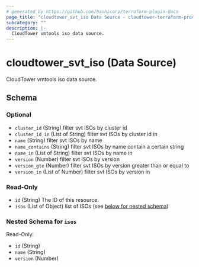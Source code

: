 ```yaml
---
# generated by https://github.com/hashicorp/terraform-plugin-docs
page_title: "cloudtower_svt_iso Data Source - cloudtower-terraform-provider"
subcategory: ""
description: |-
  CloudTower vmtools iso data source.
---
```


# cloudtower_svt_iso (Data Source)

CloudTower vmtools iso data source.



<!-- schema generated by tfplugindocs -->
## Schema

### Optional

- `cluster_id` (String) filter svt ISOs by cluster id
- `cluster_id_in` (List of String) filter svt ISOs by cluster id in
- `name` (String) filter svt ISOs by name
- `name_contains` (String) filter svt ISOs by name contain a certain string
- `name_in` (List of String) filter svt ISOs by name in
- `version` (Number) filter svt ISOs by version
- `version_gte` (Number) filter svt ISOs by version greater than or equal to
- `version_in` (List of Number) filter svt ISOs by version in

### Read-Only

- `id` (String) The ID of this resource.
- `isos` (List of Object) list of ISOs (see [below for nested schema](#nestedatt--isos))

<a id="nestedatt--isos"></a>
### Nested Schema for `isos`

Read-Only:

- `id` (String)
- `name` (String)
- `version` (Number)


